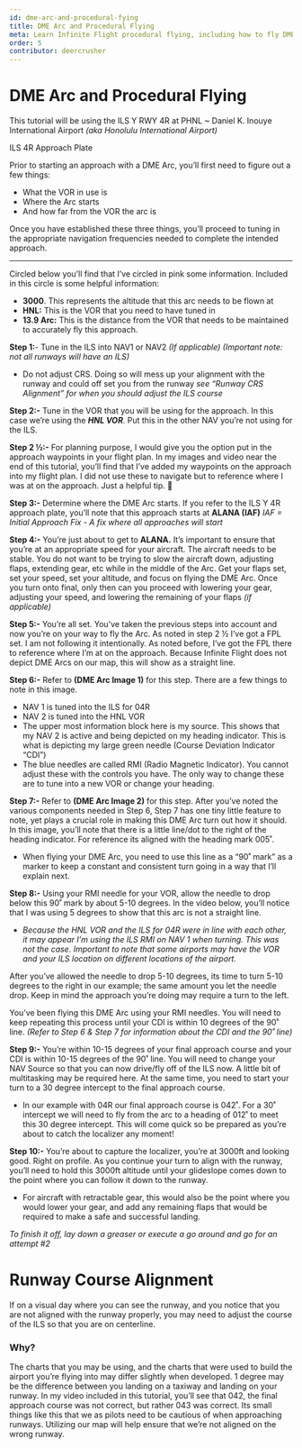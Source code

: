 ```yaml
---
id: dme-arc-and-procedural-fying
title: DME Arc and Procedural Flying
meta: Learn Infinite Flight procedural flying, including how to fly DME Arcs.
order: 5
contributor: deercrusher
---
```


# DME Arc and Procedural Flying



This tutorial will be using the ILS Y RWY 4R at PHNL ~ Daniel K. Inouye International Airport *(aka Honolulu International Airport)*



ILS 4R Approach Plate

Prior to starting an approach with a DME Arc, you’ll first need to figure out a few things:

- What the VOR in use is
- Where the Arc starts
- And how far from the VOR the arc is

Once you have established these three things, you’ll proceed to tuning in the appropriate navigation frequencies needed to complete the intended approach.

------

Circled below you’ll find that I’ve circled in pink some information. Included in this circle is some helpful information:

- **3000**. This represents the altitude that this arc needs to be flown at
- **HNL:** This is the VOR that you need to have tuned in
- **13.9 Arc:** This is the distance from the VOR that needs to be maintained to accurately fly this approach.



**Step 1:**- Tune in the ILS into NAV1 or NAV2 *(If applicable)* *(Important note: not all runways will have an ILS)*

- Do not adjust CRS. Doing so will mess up your alignment with the runway and could off set you from the runway
  *see “Runway CRS Alignment” for when you should adjust the ILS course*

**Step 2:-** Tune in the VOR that you will be using for the approach. In this case we’re using the ***HNL VOR***. Put this in the other NAV you’re not using for the ILS.

**Step 2 ½:-** For planning purpose, I would give you the option put in the approach waypoints in your flight plan. In my images and video near the end of this tutorial, you’ll find that I’ve added my waypoints on the approach into my flight plan. I did not use these to navigate but to reference where I was at on the approach. Just a helpful tip. 🙂

**Step 3:-** Determine where the DME Arc starts. If you refer to the ILS Y 4R approach plate, you’ll note that this approach starts at **ALANA (IAF)** *IAF = Initial Approach Fix - A fix where all approaches will start*

**Step 4:-** You’re just about to get to **ALANA.** It’s important to ensure that you’re at an appropriate speed for your aircraft. The aircraft needs to be stable. You do not want to be trying to slow the aircraft down, adjusting flaps, extending gear, etc while in the middle of the Arc. Get your flaps set, set your speed, set your altitude, and focus on flying the DME Arc. Once you turn onto final, only then can you proceed with lowering your gear, adjusting your speed, and lowering the remaining of your flaps *(if applicable)*

**Step 5:-** You’re all set. You’ve taken the previous steps into account and now you’re on your way to fly the Arc. As noted in step 2 ½ I’ve got a FPL set. I am not following it intentionally. As noted before, I’ve got the FPL there to reference where I’m at on the approach. Because Infinite Flight does not depict DME Arcs on our map, this will show as a straight line.

**Step 6:-** Refer to **(DME Arc Image 1)** for this step. There are a few things to note in this image.

- NAV 1 is tuned into the ILS for 04R
- NAV 2 is tuned into the HNL VOR
- The upper most information block here is my source. This shows that my NAV 2 is active and being depicted on my heading indicator. This is what is depicting my large green needle (Course Deviation Indicator “CDI”)
- The blue needles are called RMI (Radio Magnetic Indicator). You cannot adjust these with the controls you have. The only way to change these are to tune into a new VOR or change your heading.

**Step 7:-** Refer to **(DME Arc Image 2)** for this step. After you’ve noted the various components needed in Step 6, Step 7 has one tiny little feature to note, yet plays a crucial role in making this DME Arc turn out how it should. In this image, you’ll note that there is a little line/dot to the right of the heading indicator. For reference its aligned with the heading mark 005˚.

- When flying your DME Arc, you need to use this line as a “90˚ mark” as a marker to keep a constant and consistent turn going in a way that I’ll explain next.

**Step 8:-** Using your RMI needle for your VOR, allow the needle to drop below this 90˚ mark by about 5-10 degrees. In the video below, you’ll notice that I was using 5 degrees to show that this arc is not a straight line.

- *Because the HNL VOR and the ILS for 04R were in line with each other, it may appear I’m using the ILS RMI on NAV 1 when turning. This was not the case. Important to note that some airports may have the VOR and your ILS location on different locations of the airport.*

After you’ve allowed the needle to drop 5-10 degrees, its time to turn 5-10 degrees to the right in our example; the same amount you let the needle drop. Keep in mind the approach you’re doing may require a turn to the left.

You’ve been flying this DME Arc using your RMI needles. You will need to keep repeating this process until your CDI is within 10 degrees of the 90˚ line. *(Refer to Step 6 & Step 7 for information about the CDI and the 90˚ line)*

**Step 9:-** You’re within 10-15 degrees of your final approach course and your CDI is within 10-15 degrees of the 90˚ line. You will need to change your NAV Source so that you can now drive/fly off of the ILS now. A little bit of multitasking may be required here. At the same time, you need to start your turn to a 30 degree intercept to the final approach course.

- In our example with 04R our final approach course is 042˚. For a 30˚ intercept we will need to fly from the arc to a heading of 012˚ to meet this 30 degree intercept. This will come quick so be prepared as you’re about to catch the localizer any moment!

**Step 10:-** You’re about to capture the localizer, you’re at 3000ft and looking good. Right on profile. As you continue your turn to align with the runway, you’ll need to hold this 3000ft altitude until your glideslope comes down to the point where you can follow it down to the runway.

- For aircraft with retractable gear, this would also be the point where you would lower your gear, and add any remaining flaps that would be required to make a safe and successful landing.

*To finish it off, lay down a greaser or execute a go around and go for an attempt #2*





# Runway Course Alignment

If on a visual day where you can see the runway, and you notice that you are not aligned with the runway properly, you may need to adjust the course of the ILS so that you are on centerline.

### Why?

The charts that you may be using, and the charts that were used to build the airport you’re flying into may differ slightly when developed. 1 degree may be the difference between you landing on a taxiway and landing on your runway. In my video included in this tutorial, you’ll see that 042, the final approach course was not correct, but rather 043 was correct. Its small things like this that we as pilots need to be cautious of when approaching runways. Utilizing our map will help ensure that we’re not aligned on the wrong runway.



